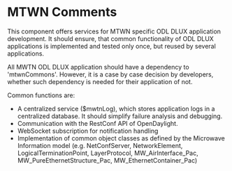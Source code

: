 # MTWN Comments

This component offers services for MTWN specific ODL DLUX application development.
It should ensure, that common functionality of ODL DLUX applications is implemented and tested only once, but reused by several applications.

All MWTN ODL DLUX application should have a dependency to 'mtwnCommons'.
However, it is a case by case decision by developers, whether such dependency is needed for their application of not.

Common functions are:
* A centralized service ($mwtnLog), which stores application logs in a centralized database. It should simplify failure analysis and debugging.
* Communication with the RestConf API of OpenDaylight.
* WebSocket subscription for notification handling
* Implementation of common object classes as defined by the Microwave Information model (e.g. NetConfServer, NetworkElement, LogicalTerminationPoint, LayerProtocol, MW_AirInterface_Pac, MW_PureEthernetStructure_Pac, MW_EthernetContainer_Pac)
